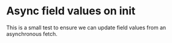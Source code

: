 # Async field values on init

This is a small test to ensure we can update field values from an asynchronous fetch. 